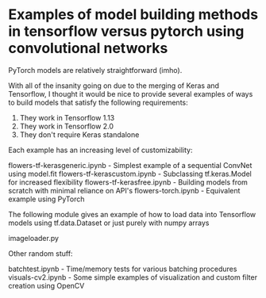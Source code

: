 # Examples of model building methods in tensorflow versus pytorch using convolutional networks

PyTorch models are relatively straightforward (imho).

With all of the insanity going on due to the merging of Keras and Tensorflow, I thought it would be nice to provide several examples of ways to build models that satisfy the following requirements:

1) They work in Tensorflow 1.13
2) They work in Tensorflow 2.0
3) They don't require Keras standalone

Each example has an increasing level of customizability:

flowers-tf-kerasgeneric.ipynb - Simplest example of a sequential ConvNet using model.fit
flowers-tf-kerascustom.ipynb - Subclassing tf.keras.Model for increased flexibility
flowers-tf-kerasfree.ipynb - Building models from scratch with minimal reliance on API's
flowers-torch.ipynb - Equivalent example using PyTorch

The following module gives an example of how to load data into Tensorflow models using tf.data.Dataset or just purely with numpy arrays

imageloader.py

Other random stuff:

batchtest.ipynb - Time/memory tests for various batching procedures
visuals-cv2.ipynb - Some simple examples of visualization and custom filter creation using OpenCV
